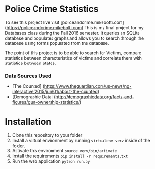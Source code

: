 # Police Crime Statistics

To see this project live visit [policeandcrime.mikebotti.com] (https://policeandcrime.mikebotti.com)
This is my final project for my Databases class during the Fall 2016 semester. It queries an SQLite database and populates graphs and allows you to search through the database using forms populated from the database.

The point of this project is to be able to search for Victims, compare statistics between characteristics of victims and correlate them with statistics between states.

### Data Sources Used
* [The Counted] (https://www.theguardian.com/us-news/ng-interactive/2015/jun/01/about-the-counted)
* [Demographic Data] (http://demographicdata.org/facts-and-figures/gun-ownership-statistics/)

# Installation
1. Clone this repository to your folder
2. Install a virtual environment by running `virtualenv venv` inside of the folder.
3. Activate this environment `source venv/bin/activate`
4. Install the requirements `pip install -r requirements.txt`
5. Run the web application `python run.py`
